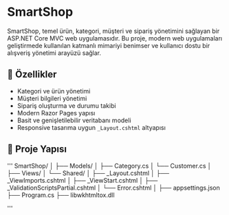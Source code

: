 # SmartShop

SmartShop, temel ürün, kategori, müşteri ve sipariş yönetimini sağlayan bir ASP.NET Core MVC web uygulamasıdır. Bu proje, modern web uygulamaları geliştirmede kullanılan katmanlı mimariyi benimser ve kullanıcı dostu bir alışveriş yönetimi arayüzü sağlar.

## 🚀 Özellikler

- Kategori ve ürün yönetimi
- Müşteri bilgileri yönetimi
- Sipariş oluşturma ve durumu takibi
- Modern Razor Pages yapısı
- Basit ve genişletilebilir veritabanı modeli
- Responsive tasarıma uygun `_Layout.cshtml` altyapısı

## 📁 Proje Yapısı

'''
SmartShop/
│
├── Models/
│ ├── Category.cs
│ └── Customer.cs
│
├── Views/
│ └── Shared/
│ ├── _Layout.cshtml
│ ├── _ViewImports.cshtml
│ ├── _ViewStart.cshtml
│ ├── _ValidationScriptsPartial.cshtml
│ └── Error.cshtml
│
├── appsettings.json
├── Program.cs
├── libwkhtmltox.dll

'''

